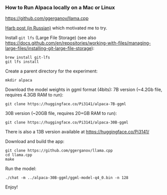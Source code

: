 ### How to Run Alpaca locally on a Mac or Linux
https://github.com/ggerganov/llama.cpp

[Harb post (in Russian)](https://habr.com/ru/news/t/723638/) which motivated me to try.

Install `git lfs` (Large File Storage) (see also https://docs.github.com/en/repositories/working-with-files/managing-large-files/installing-git-large-file-storage):
```
brew install git-lfs
git lfs install
```
Create a parent directory for the experiment:
```
mkdir alpaca
```
Download the model weights in ggml format (4bits):
7B version (~4.2Gb file, requires 4.3GB RAM to run):
```
git clone https://huggingface.co/Pi3141/alpaca-7B-ggml
```

30B version (~20GB file, requires 20+GB RAM to run):
```
git clone https://huggingface.co/Pi3141/alpaca-30B-ggml
```

There is also a 13B version available at https://huggingface.co/Pi3141/

Download and build the app:
```
git clone https://github.com/ggerganov/llama.cpp
cd llama.cpp
make
```
Run the model:
```
./chat -m ../alpaca-30B-ggml/ggml-model-q4_0.bin -n 128
```
Enjoy!
